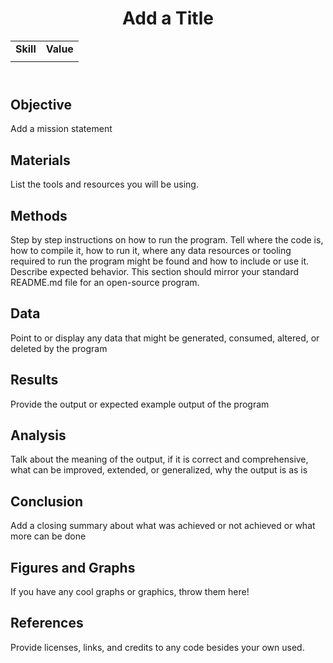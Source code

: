 <!DOCTYPE html>
<html>
<head>
</head>
<body>
	<header>
		<h1> Add a Title </h1>
		<table>
			<tr>
				<td><strong>Skill</strong></td>
				<td><strong>Value</strong></td>
			</tr>
			<tr>
				<td></td>
				<td></td>
			</tr>
		</table>
	</header>
	<main>
		<section>
			<h2> Objective </h2>
			<p>
				Add a mission statement
			</p>
		</section>
		<section>
			<h2> Materials </h2>
			<p>
				List the tools and resources you will be using.
			</p>	
		</section>
		<section>
			<h2> Methods </h2>
			<p>
				Step by step instructions on how to run the program. Tell where the code is, how to compile it, how to run it,  where any data resources or tooling required to run the program might be found and how to include or use it. Describe expected behavior. This section should mirror your standard README.md file for an open-source program.
			</p>
		</section>
		<section>
			<h2> Data </h2>
			<p>
				Point to or display any data that might be generated, consumed, altered, or deleted by the program
			</p>
		</section>
		<section>
			<h2> Results </h2>
			<p>
				Provide the output or expected example output of the program
			</p>
		</section>
		<section>
			<h2> Analysis </h2>
			<p>
				Talk about the meaning of the output, if it is correct and comprehensive,  what can be improved, extended, or generalized, why the output is as is
			</p>
		</section>
		<section>
			<h2> Conclusion </h2>
			<p>
				Add a closing summary about what was achieved or not achieved or what more can be done
			</p>
		</section>
		<section>
			<h2> Figures and Graphs </h2>
			<p>
				If you have any cool graphs or graphics, throw them here!
			</p>
		</section>
		<section>
			<h2> References </h2>
			<p>
				Provide licenses, links, and credits to any code besides your own used.
			</p>
		</section>
	</main>
</body>
</html>

